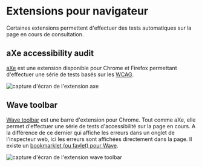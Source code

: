 # Extensions pour navigateur

<script>$(document).ready(function () {
    setBreadcrumb([
        {"label":"Outils de test", "url": "./methodes-outils.html"},
        {"label":"Extensions pour navigateur"}]);
});</script>

<span data-menuitem="methodes-outils"></span>

Certaines extensions permettent d'effectuer des tests automatiques sur la page en cours de consultation.

## aXe accessibility audit
[aXe](http://www.deque.com/products/axe/) est une extension disponible pour Chrome et Firefox permettant d'effectuer une série de tests basés sur les [WCAG](https://www.w3.org/WAI/intro/wcag).

![capture d'écran de l'extension axe](images/aXe.png)
&nbsp;

## Wave toolbar
[Wave toolbar](http://wave.webaim.org/extension/) est une barre d'extension pour Chrome. Tout comme aXe, elle permet d'effectuer une série de tests d'accessibilité sur la page en cours. A la différence de ce dernier qui affiche les erreurs dans un onglet de l'inspecteur web, ici les erreurs sont affichées directement dans la page. Il existe un [bookmarklet (ou favlet) pour Wave](http://wave.webaim.org/help).

![capture d'écran de l'extension wave toolbar](images/wave.png)

<!--  This file is part of a11y-guidelines | Our vision of mobile & web accessibility guidelines and best practices, with valid/invalid examples.
 Copyright (C) 2016  Orange SA
 See the Creative Commons Legal Code Attribution-ShareAlike 3.0 Unported License for more details (LICENSE file). -->